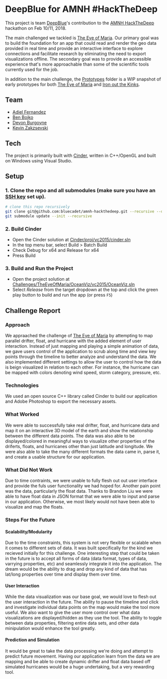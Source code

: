 # DeepBlue for AMNH #HackTheDeep

This project is team [DeepBlue](https://github.com/bluecadet)'s contribution to the [AMNH HackTheDeep](https://github.com/amnh/HackTheDeep/) hackathon on Feb 10/11, 2018.

The main challenged we tackled is [The Eye of Maria](https://github.com/amnh/HackTheDeep/wiki/The-Eye-of-Maria). Our primary goal was to build the foundation for an app that could read and render the geo data provided in real time and provide an interactive interface to explore connections and facilitate research by eliminating the need to export visualizations offline. The secondary goal was to provide an accessible experience that's more approachable than some of the scientific tools currently used for the job.

In addition to the main challenge, the [Prototypes](Prototypes/) folder is a WIP snapshot of early prototypes for both [The Eye of Maria](https://github.com/amnh/HackTheDeep/wiki/The-Eye-of-Maria) and [Iron out the Kinks](https://github.com/amnh/HackTheDeep/wiki/Iron-Out-the-Kinks).

## Team

- [Adiel Fernandez](https://github.com/adielfernandez)
- [Ben Bojko](https://github.com/adielfernandez)
- [Devon Burgoyne](https://github.com/DevonBurgoyne)
- [Kevin Zakzsevski](https://github.com/kevinzak)

## Tech

The project is primarily built with [Cinder](https://github.com/cinder/Cinder/), written in C++/OpenGL and built on Windows using Visual Studio.

## Setup

### 1. Clone the repo and all submodules (make sure you have an [SSH key](https://github.com/settings/keys) set up).

```bash
# clone this repo recursively
git clone git@github.com:bluecadet/amnh-hackthedeep.git --recursive --depth=1
git submodule update --init --recursive
```

### 2. Build Cinder

- Open the Cinder solution at [Cinder/proj/vc2015/cinder.sln](Cinder/proj/vc2015/cinder.sln)
- In the top menu bar, select Build > Batch Build
- Check Debug for x64 and Release for x64
- Press Build

### 3. Build and Run the Project

- Open the project solution at [Challenges/TheEyeOfMaria/OceanViz/vc2015/OceanViz.sln](Challenges/TheEyeOfMaria/OceanViz/vc2015/OceanViz.sln)
- Select *Release* from the target dropdown at the top and click the green play button to build and run the app (or press `F5`)


## Challenge Report

### Approach
We appraached the challenge of [The Eye of Maria](https://github.com/amnh/HackTheDeep/wiki/The-Eye-of-Maria) by attempting to map parallel drifter, float, and hurricane with the added element of user interaction. Instead of just mapping and playing a simple animation of data, we gave users control of the application to scrub along time and view key points through the timeline to better analyze and understand the data. We also implemented different settings to allow the user to control how the data is beign visualized in relation to each other. For instance, the hurricane can be mapped with colors denoting wind speed, storm category, pressure, etc.

### Technologies
We used an open source C++ library called Cinder to build our application and Adobe Photoshop to export the necessary assets. 

### What Worked
We were able to successfully take real drifter, float, and hurricane data and map it on an interactive 3D model of the earth and show the relationship between the different data points. The data was also able to be displayed/colored in meaningful ways to visualize other properties of the driferts, floats, and hurricanes other than just latitude and longitude. We were also able to take the many different formats the data came in, parse it, and create a usable structure for our application.

### What Did Not Work
Due to time contraints, we were unable to fully flesh out out user interface and provide the fuls user functionality we had hoped for. Another pain point was the data, particularly the float data. Thanks to Brandon Liu we were able to have float data in JSON format that we were able to input and parse in our application. Otherwise, we most likely would not have been able to visualize and map the floats.

### Steps For the Future
#### Scalability/Modularity 
Due to the time constraints, this system is not very flexible or scalable when it comes to different sets of data. It was built specifically for the kind we recieved initially for this challenge. One interesting step that could be taken in the future is to accept all forms of data (data format, types of data, varrying properties, etc) and seamlessly integrate it into the application. The dream would be the ability to drag and drop any kind of data that has lat/long properties over time and display them over time.

#### User Interaction
While the data visualization was our base goal, we would love to flesh out the user interaction in the future. The ability to pause the timeline and click and investigate individual data points on the map would make the tool more useful. We also want to give the user more control over what data visualizations are displayed/hidden as they use the tool. The ability to toggle between data properties, filtering entire data sets, and other data minipulation would enhance the tool greatly. 

#### Prediction and Simulation
It would be great to take the data processing we're doing and attempt to predict future movement. Having our application learn from the data we are mapping and be able to create dynamic drifter and float data based off simulated hurricanes would be a huge undertaking, but a very rewarding tool.  

